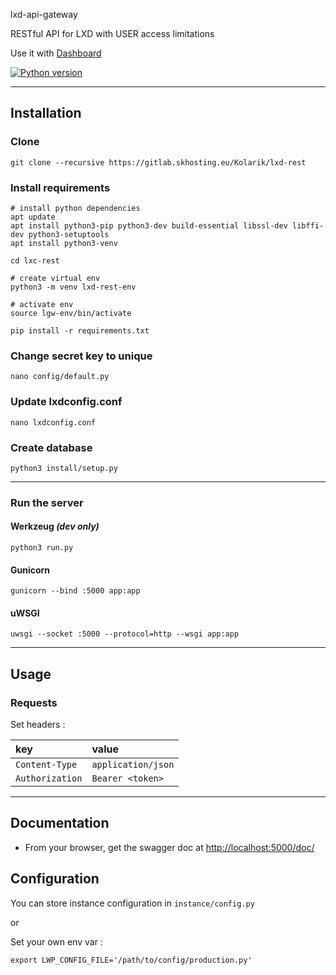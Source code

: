 lxd-api-gateway

RESTful API for LXD with USER access limitations

Use it with [Dashboard](https://gitlab.skhosting.eu/Kolarik/vue-dashboard)

[![Python version](https://img.shields.io/badge/Python-3.7-blue.svg)](https://www.python.org/downloads/release/python-350/)

---

## Installation
### Clone
```shell
git clone --recursive https://gitlab.skhosting.eu/Kolarik/lxd-rest
```

### Install requirements
```shell
# install python dependencies
apt update
apt install python3-pip python3-dev build-essential libssl-dev libffi-dev python3-setuptools
apt install python3-venv

cd lxc-rest

# create virtual env
python3 -m venv lxd-rest-env

# activate env
source lgw-env/bin/activate

pip install -r requirements.txt
```

### Change secret key to unique
``` shell
nano config/default.py
```

### Update lxdconfig.conf
```
nano lxdconfig.conf
```

### Create database
```shell
python3 install/setup.py
```

---

### Run the server
#### Werkzeug *(dev only)*
```shell
python3 run.py
```

#### Gunicorn
```shell
gunicorn --bind :5000 app:app
```

#### uWSGI
```shell
uwsgi --socket :5000 --protocol=http --wsgi app:app
```

---

## Usage
### Requests

Set headers :

| key             | value              |
| :-------------- | :----------------- |
| `Content-Type`  | `application/json` |
| `Authorization` | `Bearer <token>`   |

---

## Documentation

* From your browser, get the swagger doc at [http://localhost:5000/doc/](http://localhost:5000/doc/)

## Configuration
You can store instance configuration in `instance/config.py`

or

Set your own env var :

`export LWP_CONFIG_FILE='/path/to/config/production.py'`
